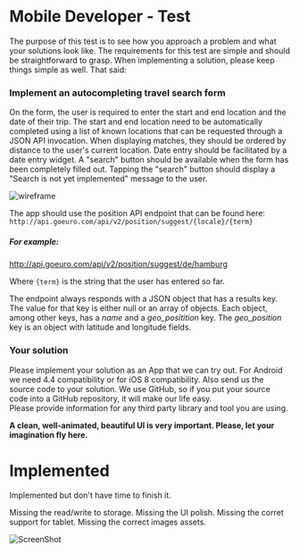Mobile Developer - Test
=======================
The purpose of this test is to see how you approach a problem and what your solutions look like. The requirements for this test are simple and should be straightforward to grasp. When implementing a solution, please keep things simple as well. That said:
### Implement an autocompleting travel search form
On the form, the user is required to enter the start and end location and the date of their trip. The start and end location need to be automatically completed using a list of known locations that can be requested through a JSON API invocation. When displaying matches, they should be ordered by distance to the user's current location. Date entry should be facilitated by a date entry widget. A "search" button should be available when the form has been completely filled out. Tapping the "search" button should display a "Search is not yet implemented" message to the user.


![wireframe](wireframe.png?raw=true)



The app should use the position API endpoint that can be found here: `http://api.goeuro.com/api/v2/position/suggest/{locale}/{term}`

##### For example:
 http://api.goeuro.com/api/v2/position/suggest/de/hamburg

Where `{term}` is the string that the user has entered so far.

The endpoint always responds with a JSON object that has a results key. The value for that key is either null or an array of objects. Each object, among other keys, has a *name* and a *geo_positition* key. The *geo_position* key is an object with latitude and longitude fields.
### Your solution
Please implement your solution as an App that we can try out. For Android we need 4.4 compatibility or for iOS 8 compatibility. Also send us the source code to your solution. We use GitHub, so if you put your source code into a GitHub repository, it will make our life easy.  
Please provide information for any third party library and tool you are using.


**A clean, well-animated, beautiful UI is very important. Please, let your imagination fly here.**



Implemented
=======================
Implemented but don't have time to finish it.

Missing the read/write to storage.
Missing the UI polish.
Missing the corret support for tablet.
Missing the correct images assets.

![ScreenShot](https://cloud.githubusercontent.com/assets/506560/5844041/96493dba-a1b9-11e4-968f-43b8fdce5534.png)


